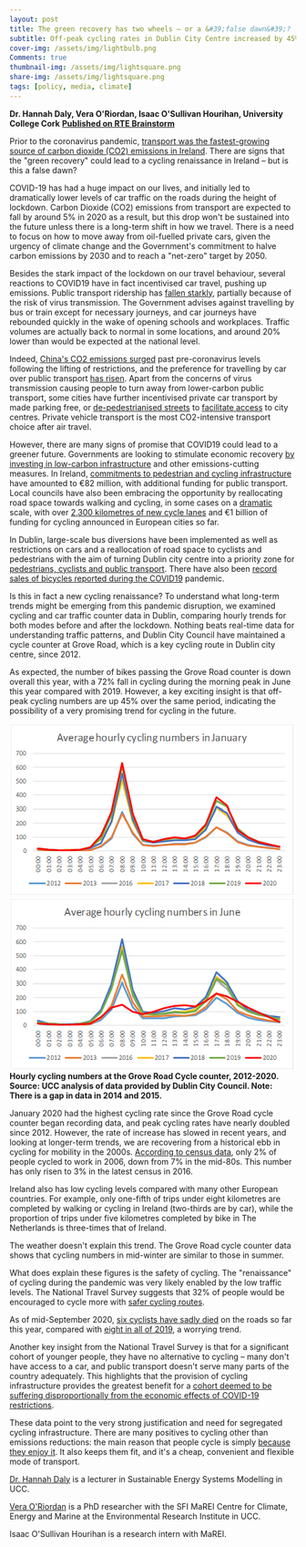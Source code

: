 ```yaml
---
layout: post
title: The green recovery has two wheels – or a &#39;false dawn&#39;?
subtitle: Off-peak cycling rates in Dublin City Centre increased by 45% during the lockdown
cover-img: /assets/img/lightbulb.png
Comments: true
thumbnail-img: /assets/img/lightsquare.png
share-img: /assets/img/lightsquare.png
tags: [policy, media, climate]
---
```


 **Dr. Hannah Daly, Vera O'Riordan, Isaac O'Sullivan Hourihan, University College Cork**
**[Published on RTE Brainstorm](https://www.rte.ie/brainstorm/2020/1007/1169989-cycling-renaissance-covid-19-pandemic-ireland/)**

Prior to the coronavirus pandemic, [transport was the fastest-growing source of carbon dioxide (CO2) emissions in Ireland](http://www.seai.ie/data-and-insights/seai-statistics/key-statistics/co2/). There are signs that the &quot;green recovery&quot; could lead to a cycling renaissance in Ireland – but is this a false dawn?

COVID-19 has had a huge impact on our lives, and initially led to dramatically lower levels of car traffic on the roads during the height of lockdown. Carbon Dioxide (CO­2) emissions from transport are expected to fall by around 5% in 2020 as a result, but this drop won&#39;t be sustained into the future unless there is a long-term shift in how we travel. There is a need to focus on how to move away from oil-fuelled private cars, given the urgency of climate change and the Government&#39;s commitment to halve carbon emissions by 2030 and to reach a &quot;net-zero&quot; target by 2050.

Besides the stark impact of the lockdown on our travel behaviour, several reactions to COVID19 have in fact incentivised car travel, pushing up emissions. Public transport ridership has [fallen starkly](https://www.irishtimes.com/news/consumer/the-data-shows-public-transport-demand-fell-off-a-cliff-during-pandemic-what-next-1.4332994), partially because of the risk of virus transmission. The Government advises against travelling by bus or train except for necessary journeys, and car journeys have rebounded quickly in the wake of opening schools and workplaces. Traffic volumes are actually back to normal in some locations, and around 20% lower than would be expected at the national level.

Indeed, [China's CO2 emissions surged](https://www.carbonbrief.org/analysis-chinas-co2-emissions-surged-past-pre-coronavirus-levels-in-may) past pre-coronavirus levels following the lifting of restrictions, and the preference for travelling by car over public transport [has risen](https://chinadialogue.net/en/transport/how-is-the-pandemic-reshaping-urban-transport-in-china/). Apart from the concerns of virus transmission causing people to turn away from lower-carbon public transport, some cities have further incentivised private car transport by made parking free, or [de-pedestrianised streets](https://www.echolive.ie/corknews/City-Hall-chief-executive-addresses-pedestrianisation-timeline-for-reimagined-Cork-city-centre-623a672e-2248-47ce-9214-490dde7cb8b6-ds) to [facilitate access](https://www.echolive.ie/corknews/Two-hour-free-parking-to-continue-in-City-Hall-car-parks--1dd86c1c-dd76-4626-9689-33b50011c429-ds) to city centres. Private vehicle transport is the most CO2-intensive transport choice after air travel.

However, there are many signs of promise that COVID19 could lead to a greener future. Governments are looking to stimulate economic recovery [by investing in low-carbon infrastructure](https://www.carbonbrief.org/coronavirus-tracking-how-the-worlds-green-recovery-plans-aim-to-cut-emissions) and other emissions-cutting measures. In Ireland, [commitments to pedestrian and cycling infrastructure](https://www.gov.ie/en/publication/c48ab-july-jobs-stimulus/) have amounted to €82 million, with additional funding for public transport. Local councils have also been embracing the opportunity by reallocating road space towards walking and cycling, in some cases on a [dramatic](https://www.france24.com/en/20200508-covid-19-parisians-turn-to-cycling-as-end-of-lockdown-nears) scale, with over [2,300 kilometres of new cycle lanes](https://ecf.com/dashboard) and €1 billion of funding for cycling announced in European cities so far.

In Dublin, large-scale bus diversions have been implemented as well as restrictions on cars and a reallocation of road space to cyclists and pedestrians with the aim of turning Dublin city centre into a priority zone for [pedestrians, cyclists and public transport](https://www.irishtimes.com/news/environment/dublin-chamber-envisages-a-15-minute-post-covid-city-1.4354853). There have also been [record sales of bicycles reported during the COVID19](https://www.rte.ie/news/2020/0531/1143707-bike-boom-covid-retailers/) pandemic.

Is this in fact a new cycling renaissance? To understand what long-term trends might be emerging from this pandemic disruption, we examined cycling and car traffic counter data in Dublin, comparing hourly trends for both modes before and after the lockdown. Nothing beats real-time data for understanding traffic patterns, and Dublin City Council have maintained a cycle counter at Grove Road, which is a key cycling route in Dublin city centre, since 2012.

As expected, the number of bikes passing the Grove Road counter is down overall this year, with a 72% fall in cycling during the morning peak in June this year compared with 2019. However, a key exciting insight is that off-peak cycling numbers are up 45% over the same period, indicating the possibility of a very promising trend for cycling in the future.

![](/assets/img/cycling1.png)![](/assets/img/cycling2.png)
**Hourly cycling numbers at the Grove Road Cycle counter, 2012-2020. Source: UCC analysis of data provided by Dublin City Council. Note: There is a gap in data in 2014 and 2015.**

January 2020 had the highest cycling rate since the Grove Road cycle counter began recording data, and peak cycling rates have nearly doubled since 2012. However, the rate of increase has slowed in recent years, and looking at longer-term trends, we are recovering from a historical ebb in cycling for mobility in the 2000s. [According to census data](https://www.cso.ie/en/releasesandpublications/ep/p-cp6ci/p6cii/p6mtw/), only 2% of people cycled to work in 2006, down from 7% in the mid-80s. This number has only risen to 3% in the latest census in 2016.

Ireland also has low cycling levels compared with many other European countries. For example, only one-fifth of trips under eight kilometres are completed by walking or cycling in Ireland (two-thirds are by car), while the proportion of trips under five kilometres completed by bike in The Netherlands is three-times that of Ireland.

The weather doesn&#39;t explain this trend. The Grove Road cycle counter data shows that cycling numbers in mid-winter are similar to those in summer.

What does explain these figures is the safety of cycling. The &quot;renaissance&quot; of cycling during the pandemic was very likely enabled by the low traffic levels. The National Travel Survey suggests that 32% of people would be encouraged to cycle more with [safer cycling routes](https://www.cso.ie/en/releasesandpublications/ep/p-nts/nationaltravelsurvey2019/cycling/).

As of mid-September 2020, [six cyclists have sadly died](https://www.garda.ie/en/roads-policing/statistics/roads-policing-fatalities-to-date-for-2020/) on the roads so far this year, compared with [eight in all of 2019](https://irishcycle.com/2020/01/01/8-people-killed-in-collisions-while-cycling-on-irish-roads-in-2019/), a worrying trend.

Another key insight from the National Travel Survey is that for a significant cohort of younger people, they have no alternative to cycling – many don&#39;t have access to a car, and public transport doesn&#39;t serve many parts of the country adequately. This highlights that the provision of cycling infrastructure provides the greatest benefit for a [cohort deemed to be suffering disproportionally from the economic effects of COVID-19 restrictions](https://www.esri.ie/system/files/publications/SUSTAT94_3.pdf).

These data point to the very strong justification and need for segregated cycling infrastructure. There are many positives to cycling other than emissions reductions: the main reason that people cycle is simply [because they enjoy it](https://www.cso.ie/en/releasesandpublications/ep/p-nts/nationaltravelsurvey2019/cycling/). It also keeps them fit, and it's a cheap, convenient and flexible mode of transport.

[Dr. Hannah Daly](http://www.hannahdaly.ie/) is a lecturer in Sustainable Energy Systems Modelling in UCC.

[Vera O'Riordan](https://www.marei.ie/people/vera-oriordan/) is a PhD researcher with the SFI MaREI Centre for Climate, Energy and Marine at the Environmental Research Institute in UCC.

Isaac O'Sullivan Hourihan is a research intern with MaREI.
